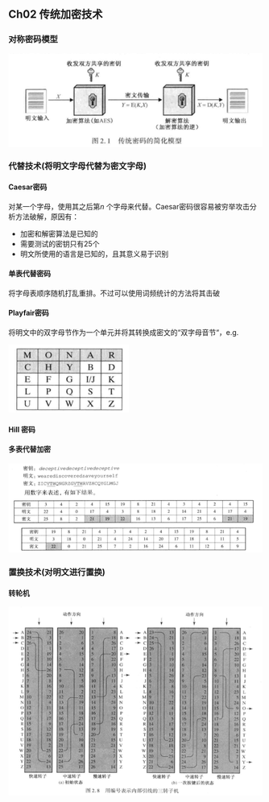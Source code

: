 ## Ch02 传统加密技术

### 对称密码模型

![Ch02_001](.\img\Ch02_001.png)

### 代替技术(将明文字母代替为密文字母)

#### Caesar密码

对某一个字母，使用其之后第$n$ 个字母来代替。Caesar密码很容易被穷举攻击分析方法破解，原因有：

* 加密和解密算法是已知的
* 需要测试的密钥只有25个
* 明文所使用的语言是已知的，且其意义易于识别

#### 单表代替密码

将字母表顺序随机打乱重排。不过可以使用词频统计的方法将其击破

#### Playfair密码

将明文中的双字母节作为一个单元并将其转换成密文的“双字母音节“，e.g.

![Ch02_002](.\img\Ch02_002.png)



#### Hill 密码

#### 多表代替加密

![Ch02_003](.\img\Ch02_003.png)

### 置换技术(对明文进行置换)

#### 转轮机

![Ch02_004](.\img\Ch02_004.png)



